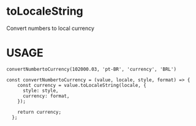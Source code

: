 # toLocaleString
Convert numbers to local currency

# USAGE

``` convertNumbertoCurrency(102000.03, 'pt-BR', 'currency', 'BRL') ```

```
const convertNumbertoCurrency = (value, locale, style, format) => {
    const currency = value.toLocaleString(locale, {
      style: style,
      currency: format,
    });

    return currency;
  };
  
```
